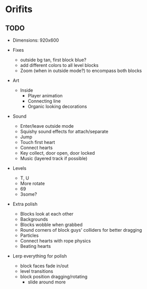 # Orifits

## TODO

- Dimensions: 920x600

- Fixes
	- outside bg tan, first block blue?
	- add different colors to all level blocks
	- Zoom (when in outside mode?) to encompass both blocks
- Art
	- Inside
		- Player animation
		- Connecting line
		- Organic looking decorations
- Sound
	- Enter/leave outside mode
	- Squishy sound effects for attach/separate
	- Jump
	- Touch first heart
	- Connect hearts
	- Key collect, door open, door locked
	- Music (layered track if possible)
- Levels
	- T, U
	- More rotate
	- 69
	- 3some?
- Extra polish
	- Blocks look at each other
	- Backgrounds
	- Blocks wobble when grabbed
	- Round corners of block guys' colliders for better dragging
	- Particles
	- Connect hearts with rope physics
	- Beating hearts
- Lerp everything for polish
	- block faces fade in/out
	- level transitions
	- block position dragging/rotating
		- slide around more